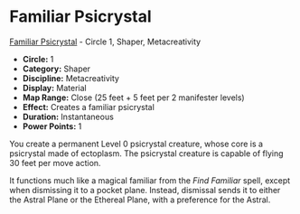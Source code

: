 # Familiar Psicrystal

[Familiar Psicrystal](/Psionics/F/FamiliarPsicrystal.md) - Circle 1, Shaper, Metacreativity

- **Circle:** 1
- **Category:** Shaper
- **Discipline:** Metacreativity
- **Display:** Material
- **Map Range:** Close (25 feet + 5 feet per 2 manifester levels)
- **Effect:** Creates a familiar psicrystal
- **Duration:** Instantaneous
- **Power Points:** 1

You create a permanent Level 0 psicrystal creature, whose core is a psicrystal made of ectoplasm. The psicrystal creature is capable of flying 30 feet per move action.

It functions much like a magical familiar from the *Find Familiar* spell, except when dismissing it to a pocket plane. Instead, dismissal sends it to either the Astral Plane or the Ethereal Plane, with a preference for the Astral.
